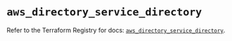 # `aws_directory_service_directory`

Refer to the Terraform Registry for docs: [`aws_directory_service_directory`](https://registry.terraform.io/providers/hashicorp/aws/6.0.0/docs/resources/directory_service_directory).
